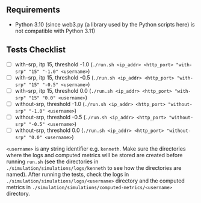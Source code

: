 ## Requirements
- Python 3.10 (since web3.py (a library used by the Python scripts here) is not compatible with Python 3.11)

## Tests Checklist
- [ ] with-srp, itp 15, threshold -1.0 (`./run.sh <ip_addr> <http_port> "with-srp" "15" "-1.0" <username>`)
- [ ] with-srp, itp 15, threshold -0.5 (`./run.sh <ip_addr> <http_port> "with-srp" "15" "-0.5" <username>`)
- [ ] with-srp, itp 15, threshold 0.0 (`./run.sh <ip_addr> <http_port> "with-srp" "15" "0.0" <username>`)
- [ ] without-srp, threshold -1.0 (`./run.sh <ip_addr> <http_port> "without-srp" "-1.0" <username>`)
- [ ] without-srp, threshold -0.5 (`./run.sh <ip_addr> <http_port> "without-srp" "-0.5" <username>`)
- [ ] without-srp, threshold 0.0 (`./run.sh <ip_addr> <http_port> "without-srp" "0.0" <username>`)

`<username>` is any string identifier e.g. `kenneth`. Make sure the directories where the logs and computed metrics will be stored are created before running `run.sh` (see the directories in `./simulation/simulations/logs/kenneth` to see how the directories are named). After running the tests, check the logs in `./simulation/simulations/logs/<username>` directory and the computed metrics in `./simulation/simulations/computed-metrics/<username>` directory.